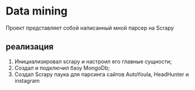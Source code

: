 # Data mining
Проект представляет собой написанный мной парсер на Scrapy
## реализация
1) Инициализировал scrapy и настроил его главные сущности;
2) Создал и подключил базу MongoDb;
3) Создал Scrapy паука для парсинга сайтов AutoYoula, HeadHunter и instagram
